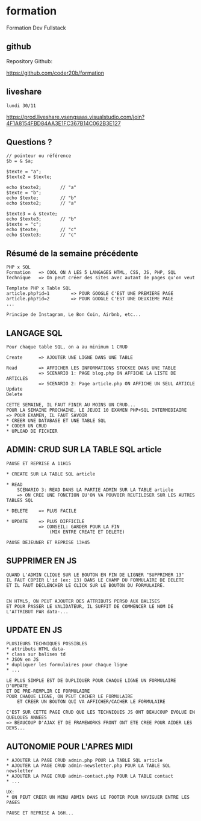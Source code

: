 # formation

Formation Dev Fullstack

## github

Repository Github:

https://github.com/coder20b/formation

## liveshare

    lundi 30/11
    
https://prod.liveshare.vsengsaas.visualstudio.com/join?4F1A8154FBD84AA3E1FC367B14C062B3E127

## Questions ?

    // pointeur ou référence
    $b = & $a;

    $texte = "a";
    $texte2 = $texte;

    echo $texte2;       // "a"
    $texte = "b";
    echo $texte;        // "b"
    echo $texte2;       // "a"

    $texte3 = & $texte;
    echo $texte3;       // "b"
    $texte = "c";
    echo $texte;        // "c"
    echo $texte3;       // "c"


## Résumé de la semaine précédente

    PHP x SQL
    Formation   => COOL ON A LES 5 LANGAGES HTML, CSS, JS, PHP, SQL
    Technique   => On peut créer des sites avec autant de pages qu'on veut
        
    Template PHP x Table SQL
    article.php?id=1        => POUR GOOGLE C'EST UNE PREMIERE PAGE
    article.php?id=2        => POUR GOOGLE C'EST UNE DEUXIEME PAGE
    ...

    Principe de Instagram, Le Bon Coin, Airbnb, etc...

## LANGAGE SQL

    Pour chaque table SQL, on a au minimum 1 CRUD

    Create      => AJOUTER UNE LIGNE DANS UNE TABLE

    Read        => AFFICHER LES INFORMATIONS STOCKEE DANS UNE TABLE
                => SCENARIO 1: PAGE blog.php ON AFFICHE LA LISTE DE ARTICLES
                => SCENARIO 2: Page article.php ON AFFICHE UN SEUL ARTICLE
    Update
    Delete

    CETTE SEMAINE, IL FAUT FINIR AU MOINS UN CRUD...
    POUR LA SEMAINE PROCHAINE, LE JEUDI 10 EXAMEN PHP+SQL INTERMEDIAIRE
    => POUR EXAMEN, IL FAUT SAVOIR
    * CREER UNE DATABASE ET UNE TABLE SQL
    * CODER UN CRUD
    * UPLOAD DE FICHIER


## ADMIN: CRUD SUR LA TABLE SQL article

    PAUSE ET REPRISE A 11H15

    * CREATE SUR LA TABLE SQL article

    * READ
        SCENARIO 3: READ DANS LA PARTIE ADMIN SUR LA TABLE article
        => ON CREE UNE FONCTION QU'ON VA POUVOIR REUTILISER SUR LES AUTRES TABLES SQL

    * DELETE    => PLUS FACILE

    * UPDATE    => PLUS DIFFICILE   
                => CONSEIL: GARDER POUR LA FIN
                    (MIX ENTRE CREATE ET DELETE)

    PAUSE DEJEUNER ET REPRISE 13H45



## SUPPRIMER EN JS

    QUAND L'ADMIN CLIQUE SUR LE BOUTON EN FIN DE LIGNER "SUPPRIMER 13"
    IL FAUT COPIER L'id (ex: 13) DANS LE CHAMP DU FORMULAIRE DE DELETE
    ET IL FAUT DECLENCHER LE CLICK SUR LE BOUTON DU FORMULAIRE.


    EN HTML5, ON PEUT AJOUTER DES ATTRIBUTS PERSO AUX BALISES
    ET POUR PASSER LE VALIDATEUR, IL SUFFIT DE COMMENCER LE NOM DE L'ATTRIBUT PAR data-...

## UPDATE EN JS

    PLUSIEURS TECHNIQUES POSSIBLES
    * attributs HTML data-
    * class sur balises td
    * JSON en JS
    * dupliquer les formulaires pour chaque ligne
    * ...

    LE PLUS SIMPLE EST DE DUPLIQUER POUR CHAQUE LIGNE UN FORMULAIRE D'UPDATE
    ET DE PRE-REMPLIR CE FORMULAIRE
    POUR CHAQUE LIGNE, ON PEUT CACHER LE FORMULAIRE 
        ET CREER UN BOUTON QUI VA AFFICHER/CACHER LE FORMULAIRE

    C'EST SUR CETTE PAGE CRUD QUE LES TECHNIQUES JS ONT BEAUCOUP EVOLUE EN QUELQUES ANNEES
    => BEAUCOUP D'AJAX ET DE FRAMEWORKS FRONT ONT ETE CREE POUR AIDER LES DEVS...

## AUTONOMIE POUR L'APRES MIDI

    * AJOUTER LA PAGE CRUD admin.php POUR LA TABLE SQL article
    * AJOUTER LA PAGE CRUD admin-newsletter.php POUR LA TABLE SQL newsletter
    * AJOUTER LA PAGE CRUD admin-contact.php POUR LA TABLE contact
    * ...

    UX:
    * ON PEUT CREER UN MENU ADMIN DANS LE FOOTER POUR NAVIGUER ENTRE LES PAGES

    PAUSE ET REPRISE A 16H...

































